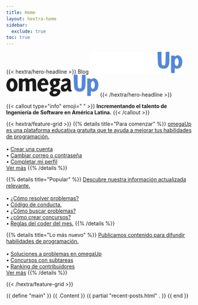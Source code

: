 ```yaml
---
title: Home
layout: hextra-home
sidebar:
  exclude: true
toc: true
---
```

{{< hextra/hero-headline >}}
  Blog 
  <img class="hx-text-center hx-hidden dark:hx-block" src="/logo/omegaUp-dark.webp" alt="omegaUp blog" width="250">
  <img class="hx-text-center hx-block dark:hx-hidden" src="/logo/omegaUp.webp" alt="omegaUp blog" width="250">
{{< /hextra/hero-headline >}}

{{< callout type="info" emoji=" " >}}
  **Incrementando el talento de Ingeniería de Software en América Latina.**
{{< /callout >}}

<div class="hx-mt-6 hx-mb-6">
{{< hextra/feature-grid >}}
  {{% details title="Para comenzar" %}}
  <a href='/comienza'>omegaUp es una plataforma educativa gratuita que te ayuda a mejorar tus habilidades de programación.</a><br><br>
  &#8226; <a class="hx-text-[color:hsl(var(--primary-hue),100%,50%)] hx-underline hx-underline-offset-2 hx-decoration-from-font" href='/comienza/#crea-tu-cuenta-en-omegaupcomloginhttpsomegaupcomlogin'>Crear una cuenta</a><br>
  &#8226; <a class="hx-text-[color:hsl(var(--primary-hue),100%,50%)] hx-underline hx-underline-offset-2 hx-decoration-from-font" href='/comienza/#completa-tu-perfil-en-mi-perfilhttpsomegaupcomprofile'>Cambiar correo o contraseña</a><br>
  &#8226; <a class="hx-text-[color:hsl(var(--primary-hue),100%,50%)] hx-underline hx-underline-offset-2 hx-decoration-from-font" href='/comienza/#completa-tu-perfil-en-mi-perfilhttpsomegaupcomprofile'>Completar mi perfil</a><br>
  <a class="hx-text-[color:hsl(var(--primary-hue),100%,50%)] hx-underline hx-underline-offset-2 hx-decoration-from-font" href='/comienza'>Ver más</a>
  {{% /details %}}

  {{% details title="Popular" %}}
  <a href='/posts'>Descubre nuestra información actualizada relevante.</a><br><br>
  &#8226; <a class="hx-text-[color:hsl(var(--primary-hue),100%,50%)] hx-underline hx-underline-offset-2 hx-decoration-from-font" href='/posts/introduccion-a-omegaup-parte-0/'>¿Cómo resolver problemas?</a><br>
  &#8226; <a class="hx-text-[color:hsl(var(--primary-hue),100%,50%)] hx-underline hx-underline-offset-2 hx-decoration-from-font" href='/posts/codigo-de-conducta-en-omegaup/'>Código de conducta.</a><br>
  &#8226; <a class="hx-text-[color:hsl(var(--primary-hue),100%,50%)] hx-underline hx-underline-offset-2 hx-decoration-from-font" href='/posts/el-nuevo-buscador-de-problemas-de-omegaup/'>¿Cómo buscar problemas?</a><br>
  &#8226; <a class="hx-text-[color:hsl(var(--primary-hue),100%,50%)] hx-underline hx-underline-offset-2 hx-decoration-from-font" href='/posts/concursos-con-subtareas/#c%C3%B3mo-crear-un-concurso-con-la-modalidad-de-subtareas'>¿cómo crear concursos?</a><br>
  &#8226; <a class="hx-text-[color:hsl(var(--primary-hue),100%,50%)] hx-underline hx-underline-offset-2 hx-decoration-from-font" href='/posts/reglas-del-coder-del-mes/'>Reglas del coder del mes.</a>
  {{% /details %}}

  {{% details title="Lo más nuevo" %}}
  <a href='/posts'>Publicamos contenido para difundir habilidades de programación.</a><br><br>
  &#8226; <a class="hx-text-[color:hsl(var(--primary-hue),100%,50%)] hx-underline hx-underline-offset-2 hx-decoration-from-font" href='/posts/soluciones-de-problemas-en-omegaup/'>Soluciones a problemas en omegaUp</a><br>
  &#8226; <a class="hx-text-[color:hsl(var(--primary-hue),100%,50%)] hx-underline hx-underline-offset-2 hx-decoration-from-font" href='/posts/concursos-con-subtareas/#c%C3%B3mo-crear-un-concurso-con-la-modalidad-de-subtareas'>Concursos con subtareas</a><br>
  &#8226; <a class="hx-text-[color:hsl(var(--primary-hue),100%,50%)] hx-underline hx-underline-offset-2 hx-decoration-from-font" href='https://omegaup.com/rank/authors/'>Ranking de contribuidores</a><br>
  <a class="hx-text-[color:hsl(var(--primary-hue),100%,50%)] hx-underline hx-underline-offset-2 hx-decoration-from-font" href='/posts'>Ver más</a>
  {{% /details %}}

{{< /hextra/feature-grid >}}
</div>

{{ define "main" }}
  {{ .Content }}
  {{ partial "recent-posts.html" . }}
{{ end }}